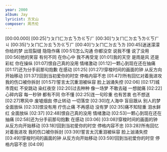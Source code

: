 ```yaml
---
year: 2000
album: Jay
lyricist: 方文山
composer: 周杰伦
---
```

[00:00.000]
[00:25]ㄅㄆㄇㄈㄉㄊㄋㄌㄍㄎㄏ
[00:30]ㄅㄆㄇㄈㄉㄊㄋㄌㄍㄎㄏㄐ
[00:35]ㄅㄆㄇㄈㄉㄊㄋㄌㄍㄎㄏ
[00:40]ㄅㄆㄇㄈㄉㄊㄋㄌ
[00:45]迷迷濛濛 你给的梦 出现裂缝 隐隐作痛
[00:51]怎么沟通 你都没空 说我不懂 说了没用
[00:56]他的笑容 有何不同 在你心中 我不再受宠
[01:01]我的天空 是雨是风 还是彩虹 你在操纵
[01:07]恨自己真的没用 情绪激动
[01:12]一颗心到现在还在抽痛
[01:17]还为分手前那句抱歉 在感动
[01:25]
[01:27]!穿梭时间的画面的钟 从反方向开始移动
[01:37]!回到当初爱你的时空 停格内容不忠
[01:47]!所有回忆对着我进攻 我的伤口被你拆封
[01:57]!誓言太沉重泪被纵容 脸上汹涌失控
[02:06]
[02:17]城市霓虹 不安跳动 染红夜空
[02:20]过去种种 像一场梦 不敢去碰 一想就痛
[02:22]心碎内容 每一秒钟 都有不同 你不懂
[02:25]连一句珍重 也有苦衷 也不想送
[02:27]寒风中 废墟烟囱 停止转动 一切落空
[02:30]在人海中 盲目跟从 别人的梦 全面放纵
[02:33]恨没有用 疗伤止痛 不再感动 没有梦
[02:35]痛不知轻重 泪水鲜红 全面放纵
[02:37]
[02:48]恨自己真的没用 情绪激动
[02:53]一颗心到现在还在抽痛
[02:58]还为分手前那句抱歉 在感动
[03:06]
[03:08]!穿梭时间的画面的钟 从反方向开始移动
[03:18]!回到当初爱你的时空 停格内容不忠
[03:28]!所有回忆对着我进攻 我的伤口被你拆封
[03:39]!誓言太沉重泪被纵容 脸上汹涌失控
[03:49]!穿梭时间的画面的钟 从反方向开始移动
[03:59]!回到当初爱你的时空 停格内容不忠
[04:09]